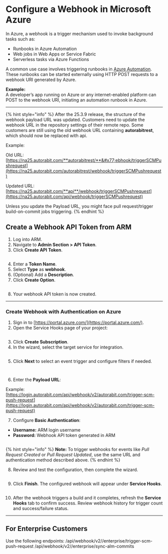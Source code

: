 # Configure a Webhook in Microsoft Azure

In Azure, a webhook is a trigger mechanism used to invoke background tasks such as:

* Runbooks in Azure Automation
* Web jobs in Web Apps or Service Fabric
* Serverless tasks via Azure Functions

A common use case involves triggering runbooks in [Azure Automation](../../../integration-and-plugins/azure-devops.md). These runbooks can be started externally using HTTP POST requests to a webhook URI generated by Azure.

**Example:**\
A developer’s app running on Azure or any internet-enabled platform can POST to the webhook URI, initiating an automation runbook in Azure.

***

{% hint style="info" %}
After the 25.3.9 release, the structure of the webhook payload URL was updated. Customers need to update the webhook URL in the repository settings of their remote repo. Some customers are still using the old webhook URL containing **autorabitrest**, which should now be replaced with api.

Example:

Old URL: [https://na25.autorabit.com/**autorabitrest/**&#x77;ebhook/triggerSCMPushrequest](https://na25.autorabit.com/autorabitrest/webhook/triggerSCMPushrequest)

Updated URL: [https://na25.autorabit.com/**api**/webhook/triggerSCMPushrequest](https://na25.autorabit.com/api/webhook/triggerSCMPushrequest)

Unless you update the Payload URL, you might face pull request/trigger build-on-commit jobs triggering.
{% endhint %}

## Create a Webhook API Token from ARM

1. Log into ARM.
2. Navigate to **Admin Section > API Token**.
3. Click **Create API Token**.

<figure><img src="../../../../../.gitbook/assets/image (965).png" alt=""><figcaption></figcaption></figure>

4. Enter a **Token Name**.
5. Select **Type** as **webhook**.
6. (Optional) Add a **Description**.
7. Click **Create Option**.

<figure><img src="../../../../../.gitbook/assets/image (966).png" alt=""><figcaption></figcaption></figure>

8. Your webhook API token is now created.

***

### Create Webhook with Authentication on Azure

1. Sign in to [https://portal.azure.com/](https://portal.azure.com/).
2. Open the Service Hooks page of your project:

<figure><img src="../../../../../.gitbook/assets/image (967).png" alt=""><figcaption></figcaption></figure>

3. Click **Create Subscription**.
4. In the wizard, select the target service for integration.

<figure><img src="../../../../../.gitbook/assets/image (968).png" alt=""><figcaption></figcaption></figure>

5. Click **Next** to select an event trigger and configure filters if needed.

<figure><img src="../../../../../.gitbook/assets/image (969).png" alt=""><figcaption></figcaption></figure>

<figure><img src="../../../../../.gitbook/assets/image (970).png" alt=""><figcaption></figcaption></figure>

6. Enter the **Payload URL**:

Example:\
[https://login.autorabit.com/api/webhook/v2/autorabit.com/trigger-scm-push-request](https://login.autorabit.com/api/webhook/v2/autorabit.com/trigger-scm-push-request)

7. Configure **Basic Authentication**:

* **Username:** ARM login username
* **Password:** Webhook API token generated in ARM

<figure><img src="../../../../../.gitbook/assets/image (971).png" alt=""><figcaption></figcaption></figure>

{% hint style="info" %}
**Note:** To trigger webhooks for events like _Pull Request Created_ or _Pull Request Updated_, use the same URL and authentication method described above.
{% endhint %}

8. Review and test the configuration, then complete the wizard.

<figure><img src="../../../../../.gitbook/assets/image (972).png" alt=""><figcaption></figcaption></figure>

9. Click **Finish**. The configured webhook will appear under **Service Hooks**.

<figure><img src="../../../../../.gitbook/assets/image (973).png" alt=""><figcaption></figcaption></figure>

10. After the webhook triggers a build and it completes, refresh the **Service Hooks** tab to confirm success. Review webhook history for trigger count and success/failure status.

***

## For Enterprise Customers

Use the following endpoints: /api/webhook/v2//enterprise/trigger-scm-push-request /api/webhook/v2//enterprise/sync-alm-commits
